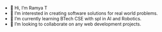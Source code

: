 - 👋 Hi, I’m Ramya T
- 👀 I’m interested in creating software solutions for real world problems. 
- 🌱 I’m currently learning BTech CSE with spl in AI and Robotics.
- 💞️ I’m looking to collaborate on any web development projects.

<!---
R-my-T/R-my-T is a ✨ special ✨ repository because its `README.md` (this file) appears on your GitHub profile.
You can click the Preview link to take a look at your changes.
--->
